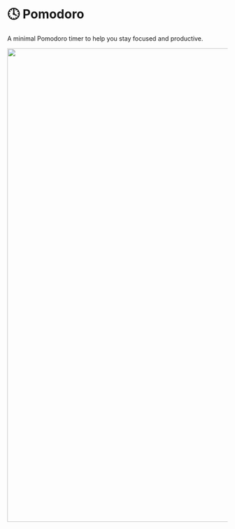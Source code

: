 # 🕓 Pomodoro
A minimal Pomodoro timer to help you stay focused and productive.

<div align="center">
  <img width="1920" height="1080" alt="pomodoro" src="https://github.com/user-attachments/assets/8e8aea76-c3ce-42a4-b357-af1311d4c38a" />
</div>




